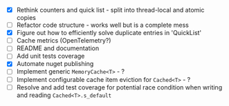 - [x] Rethink counters and quick list - split into thread-local and atomic copies
- [ ] Refactor code structure - works well but is a complete mess 
- [x] Figure out how to efficiently solve duplicate entries in 'QuickList'
- [ ] Cache metrics (OpenTelemetry?)
- [ ] README and documentation
- [ ] Add unit tests coverage
- [x] Automate nuget publishing
- [ ] Implement generic `MemoryCache<T>` - ?
- [ ] Implement configurable cache item eviction for `Cached<T>` - ?
- [ ] Resolve and add test coverage for potential race condition when writing and reading `Cached<T>.s_default`